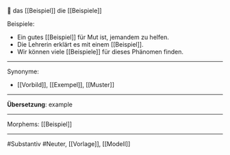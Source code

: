 🔵 das [[Beispiel]]
die [[Beispiele]]

Beispiele:

- Ein gutes [[Beispiel]] für Mut ist, jemandem zu helfen.
- Die Lehrerin erklärt es mit einem [[Beispiel]].
- Wir können viele [[Beispiele]] für dieses Phänomen finden.

---
Synonyme:
- [[Vorbild]], [[Exempel]], [[Muster]]

---
**Übersetzung**: example

---
Morphems:
[[Beispiel]]

---
#Substantiv #Neuter, [[Vorlage]], [[Modell]]